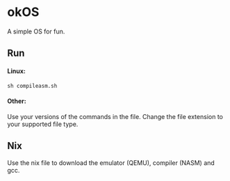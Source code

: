 # okOS
A simple OS for fun.
## Run
#### Linux:
`sh compileasm.sh`
#### Other:
Use your versions of the commands in the file. Change the file extension to your supported file type.
## Nix
Use the nix file to download the emulator (QEMU), compiler (NASM) and gcc.
